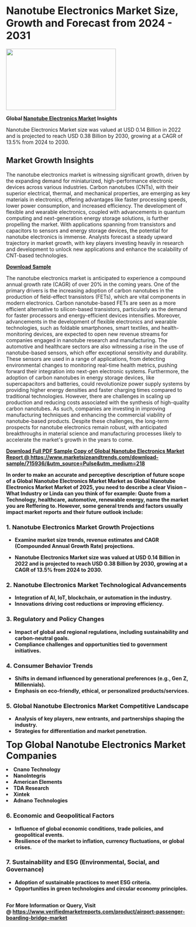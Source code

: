 <H1>Nanotube Electronics Market Size, Growth and Forecast from 2024 - 2031</H1><img class="aligncenter size-medium wp-image-584254" src="https://thirdeyenews.in/wp-content/uploads/2024/09/Global-Market-Research-300x168.jpeg" alt="" width="300" height="168" /><p><strong>Global&nbsp;<a href="https://www.marketsizeandtrends.com/download-sample/715936/&amp;utm_source=Pulse&amp;utm_medium=218">Nanotube Electronics Market</a> Insights</strong></p><p>Nanotube Electronics Market size was valued at USD 0.14 Billion in 2022 and is projected to reach USD 0.38 Billion by 2030, growing at a CAGR of 13.5% from 2024 to 2030.</p><p><h2>Market Growth Insights</h2> <p>The nanotube electronics market is witnessing significant growth, driven by the expanding demand for miniaturized, high-performance electronic devices across various industries. Carbon nanotubes (CNTs), with their superior electrical, thermal, and mechanical properties, are emerging as key materials in electronics, offering advantages like faster processing speeds, lower power consumption, and increased efficiency. The development of flexible and wearable electronics, coupled with advancements in quantum computing and next-generation energy storage solutions, is further propelling the market. With applications spanning from transistors and capacitors to sensors and energy storage devices, the potential for nanotube electronics is immense. Analysts forecast a steady upward trajectory in market growth, with key players investing heavily in research and development to unlock new applications and enhance the scalability of CNT-based technologies.</p> <p><strong><a href="download_link">Download Sample</a></strong></p> <p>The nanotube electronics market is anticipated to experience a compound annual growth rate (CAGR) of over 20% in the coming years. One of the primary drivers is the increasing adoption of carbon nanotubes in the production of field-effect transistors (FETs), which are vital components in modern electronics. Carbon nanotube-based FETs are seen as a more efficient alternative to silicon-based transistors, particularly as the demand for faster processors and energy-efficient devices intensifies. Moreover, advancements in the development of flexible electronics and wearable technologies, such as foldable smartphones, smart textiles, and health-monitoring devices, are expected to open new revenue streams for companies engaged in nanotube research and manufacturing. The automotive and healthcare sectors are also witnessing a rise in the use of nanotube-based sensors, which offer exceptional sensitivity and durability. These sensors are used in a range of applications, from detecting environmental changes to monitoring real-time health metrics, pushing forward their integration into next-gen electronic systems. Furthermore, the adoption of carbon nanotubes in energy storage devices, like supercapacitors and batteries, could revolutionize power supply systems by providing higher energy densities and faster charging times compared to traditional technologies. However, there are challenges in scaling up production and reducing costs associated with the synthesis of high-quality carbon nanotubes. As such, companies are investing in improving manufacturing techniques and enhancing the commercial viability of nanotube-based products. Despite these challenges, the long-term prospects for nanotube electronics remain robust, with anticipated breakthroughs in material science and manufacturing processes likely to accelerate the market's growth in the years to come. <p><strong><a href="get_more_link"></p><p><span class=""><strong>Download Full PDF Sample Copy of Global Nanotube Electronics Market Report</strong> @ <a href="https://www.marketsizeandtrends.com/download-sample/715936/&amp;utm_source=Pulse&amp;utm_medium=218" target="_blank">https://www.marketsizeandtrends.com/download-sample/715936/&amp;utm_source=Pulse&amp;utm_medium=218</a></span></p><p>In order to make an accurate and perceptive description of future scope of a Global&nbsp;Nanotube Electronics Market Market as Global&nbsp;Nanotube Electronics Market Market of 2025, you need to describe a clear Vision &ndash; What Industry or Linda can you think of for example: Quote from a Technology, healthcare, automotive, renewable energy, name the market you are Reffering to. However, some general trends and factors usually impact market reports and their future outlook include:</p><h3>1.&nbsp;<strong>Nanotube Electronics Market Growth Projections</strong></h3><ul><li>Examine market size trends, revenue estimates and CAGR (Compounded Annual Growth Rate) projections.</li><li><p>Nanotube Electronics Market size was valued at USD 0.14 Billion in 2022 and is projected to reach USD 0.38 Billion by 2030, growing at a CAGR of 13.5% from 2024 to 2030.</p></li></ul><h3>2.&nbsp;<strong>Nanotube Electronics Market Technological Advancements</strong></h3><ul><li>Integration of AI, IoT, blockchain, or automation in the industry.</li><li>Innovations driving cost reductions or improving efficiency.</li></ul><h3>3.&nbsp;<strong>Regulatory and Policy Changes</strong></h3><ul><li>Impact of global and regional regulations, including sustainability and carbon-neutral goals.</li><li>Compliance challenges and opportunities tied to government initiatives.</li></ul><h3>4.&nbsp;<strong>Consumer Behavior Trends</strong></h3><ul><li>Shifts in demand influenced by generational preferences (e.g., Gen Z, Millennials).</li><li>Emphasis on eco-friendly, ethical, or personalized products/services.</li></ul><h3>5.&nbsp;<strong>Global Nanotube Electronics Market Competitive Landscape</strong></h3><ul><li>Analysis of key players, new entrants, and partnerships shaping the industry.</li><li>Strategies for differentiation and market penetration.</li></ul><p data-pm-slice="1 1 []"><span style="color: inherit; font-family: inherit; font-size: 25px;">Top Global Nanotube Electronics Market Companies</span></p><div class="" data-test-id=""><p><li>Cnano Technology</li><li> NanoIntegris</li><li> American Elements</li><li> TDA Research</li><li> Xintek</li><li> Adnano Technologies</li></p></div><h3>6.&nbsp;<strong>Economic and Geopolitical Factors</strong></h3><ul><li>Influence of global economic conditions, trade policies, and geopolitical events.</li><li>Resilience of the market to inflation, currency fluctuations, or global crises.</li></ul><h3>7.&nbsp;<strong>Sustainability and ESG (Environmental, Social, and Governance)</strong></h3><ul><li>Adoption of sustainable practices to meet ESG criteria.</li><li>Opportunities in green technologies and circular economy principles.</li></ul><h2><strong style="font-size: 14px;">For More Information or Query, Visit @&nbsp;</strong><a style="background-color: #ffffff; font-size: 14px;" href="https://www.marketsizeandtrends.com/report/nanotube-electronics-market/" target="_blank">https://www.verifiedmarketreports.com/product/airport-passenger-boarding-bridge-market</a></h2>
